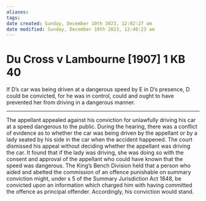 ```yaml
---
aliases: 
tags: 
date created: Sunday, December 10th 2023, 12:02:27 am
date modified: Sunday, December 10th 2023, 12:40:23 am
---
```


# Du Cross v Lambourne [1907] 1 KB 40

If D’s car was being driven at a dangerous speed by E in D’s presence, D could be convicted, for he was in control, could and ought to have prevented her from driving in a dangerous manner.

---

The appellant appealed against his conviction for unlawfully driving his car at a speed dangerous to the public. During the hearing, there was a conflict of evidence as to whether the car was being driven by the appellant or by a lady seated by his side in the car when the accident happened. The court dismissed his appeal without deciding whether the appellant was driving the car. It found that if the lady was driving, she was doing so with the consent and approval of the appellant who could have known that the speed was dangerous. The King’s Bench Division held that a person who aided and abetted the commission of an offence punishable on summary conviction might, under s 5 of the Summary Jurisdiction Act 1848, be convicted upon an information which charged him with having committed the offence as principal offender. Accordingly, his conviction would stand.
